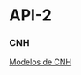 # API-2

### CNH

[Modelos de CNH](https://www.detran.sp.gov.br/wps/portal/portaldetran/cidadao/habilitacao/fichaservico/CNH/)
